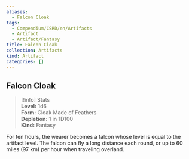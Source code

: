 ```yaml
---
aliases:
  - Falcon Cloak
tags:
  - Compendium/CSRD/en/Artifacts
  - Artifact
  - Artifact/Fantasy
title: Falcon Cloak
collection: Artifacts
kind: Artifact
categories: []
---
```

## Falcon Cloak  
>[!info] Stats  
> **Level:** 1d6  
> **Form:** Cloak Made of Feathers  
> **Depletion:** 1 in 1D100  
> **Kind:** Fantasy
  
For ten hours, the wearer becomes a falcon whose level is equal to the artifact level. The falcon can fly a long distance each round, or up to 60 miles (97 km) per hour when traveling overland.